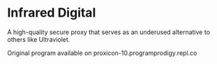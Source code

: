 # Infrared Digital
A high-quality secure proxy that serves as an underused alternative to others like Ultraviolet.

Original program available on proxicon-10.programprodigy.repl.co
